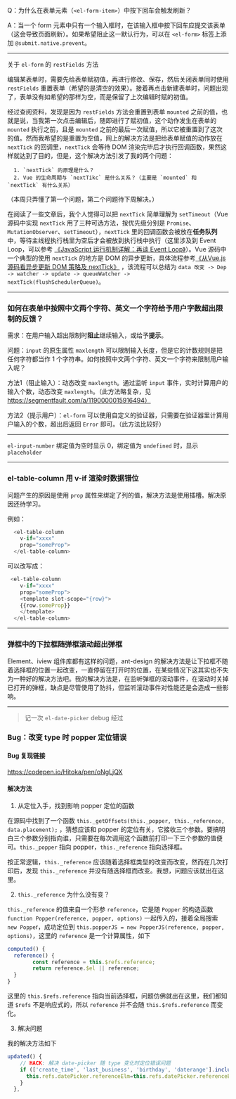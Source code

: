 Q：为什么在表单元素（`<el-form-item>`）中按下回车会触发刷新？

A：当一个 form 元素中只有一个输入框时，在该输入框中按下回车应提交该表单（这会导致页面刷新）。如果希望阻止这一默认行为，可以在 `<el-form>` 标签上添加 `@submit.native.prevent`。

---

关于 `el-form` 的 `restFields` 方法

编辑某表单时，需要先给表单赋初值，再进行修改、保存，然后关闭表单同时使用 `restFields` 重置表单（希望的是清空的效果）。接着再点击新建表单时，问题出现了，表单没有如希望的那样为空，而是保留了上次编辑时赋的初值。

经过查阅资料，发现是因为 `restFields` 方法会重置到表单 `mounted` 之前的值，也就是说，当我第一次点击编辑后，随即进行了赋初值，这个动作发生在表单的 `mounted` 执行之前，且是 `mounted` 之前的最后一次赋值，所以它被重置到了这次的值。然而我希望的是重置为空值，网上的解决方法是把给表单赋值的动作放在 `nextTick` 的回调里，`nextTick` 会等待 DOM 渲染完毕后才执行回调函数，果然这样就达到了目的，但是，这个解决方法引发了我的两个问题：

      1. `nextTick` 的原理是什么？
      2. Vue 的生命周期与 `nextTikc` 是什么关系？（主要是 `mounted` 和 `nextTick` 有什么关系）

（本周只弄懂了第一个问题，第二个问题待下周解决。）

在阅读了一些文章后，我个人觉得可以把 `nextTick` 简单理解为 `setTimeout`（Vue 源码中实现 `nextTick` 用了三种可选方法，按优先级分别是 `Promise`、`MutationObserver`、`setTimeout`），`nextTick` 里的回调函数会被放在**任务队列**中，等待主线程执行栈里为空后才会被放到执行栈中执行（这里涉及到 Event Loop，可以参考 [《JavaScript 运行机制详解：再谈 Event Loop》](http://www.ruanyifeng.com/blog/2014/10/event-loop.html)）。Vue 源码中一个典型的使用 `nextTick` 的地方是 DOM 的异步更新，具体流程参考[《从Vue.js 源码看异步更新 DOM 策略及 nextTick》](https://juejin.im/post/59c7b25a5188257a125d7a98) ，该流程可以总结为 `data 改变 -> Dep -> watcher -> update -> queueWatcher -> nextTick(flushSchedulerQueue)`。

---

### 如何在表单中按照中文两个字符、英文一个字符给予用户字数超出限制的反馈？

需求：在用户输入超出限制时**阻止**继续输入，或给予**提示**。

问题：`input` 的原生属性 `maxlength` 可以限制输入长度，但是它的计数规则是把任何字符都当作 1 个字符串。如何按照中文两个字符、英文一个字符来限制用户输入呢？

方法1（阻止输入）：动态改变 `maxlength`。通过监听 `input` 事件，实时计算用户的输入个数，动态改变 `maxlength`。（此方法略复杂，见 https://segmentfault.com/a/1190000015916494）

方法2（提示用户）：`el-form` 可以使用自定义的验证器，只需要在验证器里计算用户输入的个数，超出后返回 `Error` 即可。（此方法比较好）

----

`el-input-number` 绑定值为空时显示 0，绑定值为 `undefined` 时，显示 `placeholder`

---

### el-table-column 用 v-if 渲染时数据错位

问题产生的原因是使用 `prop` 属性来绑定了列的值，解决方法是使用插槽。解决原因还待学习。

例如：

```js
  <el-table-column
    v-if="xxxx"
    prop="someProp">
  </el-table-column>
```

可以改写成：

```js
 <el-table-column
    v-if="xxxx"
    prop="someProp">
    <template slot-scope="{row}">
    {{row.someProp}}
    </template>
  </el-table-column>
```

---

### 弹框中的下拉框随弹框滚动超出弹框

Element、iview 组件库都有这样的问题，ant-design 的解决方法是让下拉框不随着选择框的位置一起改变，一直停留在打开时的位置，在某些情况下这其实也不失为一种好的解决方法吧。我的解决方法是，在监听弹框的滚动事件，在滚动时关掉已打开的弹框，缺点是尽管使用了防抖，但监听滚动事件对性能还是会造成一些影响。

---

> 记一次 `el-date-picker` debug 经过

### Bug：改变 type 时 popper 定位错误

#### Bug 复现链接

https://codepen.io/Hitoka/pen/oNgLjQX


#### 解决方法

1. 从定位入手，找到影响 popper 定位的函数

在源码中找到了一个函数 `this._getOffsets(this._popper, this._reference, data.placement);` ，猜想应该和 popper 的定位有关，它接收三个参数。要搞明白三个参数分别指向谁，只需要在每次调用这个函数前打印一下三个参数的值便可。`this._popper` 指向 popper，`this._reference` 指向选择框。

按正常逻辑，`this._reference` 应该随着选择框类型的改变而改变，然而在几次打印后，发现 `this._reference` 并没有随选择框而改变。我想，问题应该就出在这里。

2. `this._reference` 为什么没有变？
  

`this._reference` 的值来自一个形参 `reference`，它是随 `Popper` 的构造函数 `function Popper(reference, popper, options)` 一起传入的，接着全局搜索 `new Poppe`r，成功定位到 `this.popperJS = new PopperJS(reference, popper, options)`，这里的 `reference` 是一个计算属性，如下

```js
computed() {
  reference() {
        const reference = this.$refs.reference;
        return reference.$el || reference;
  }
}
```
这里的 `this.$refs.reference` 指向当前选择框，问题仿佛就出在这里，我们都知道 `$refs` 不是响应式的，所以 `reference` 并不会随 `this.$refs.reference` 而变化。

3. 解决问题

我的解决方法如下

```js
updated() {
    // HACK: 解决 date-picker 随 type 变化时定位错误问题
    if (['create_time', 'last_business', 'birthday', 'daterange'].includes(this.type)) {
      this.refs.datePicker.referenceElm=this.refs.datePicker.referenceElm = this.refs.datePicker.$el
    }
  },
```



